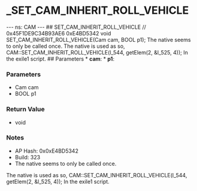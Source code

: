 # _SET_CAM_INHERIT_ROLL_VEHICLE

--- ns: CAM --- ## SET_CAM_INHERIT_ROLL_VEHICLE  // 0x45F1DE9C34B93AE6 0xE4BD5342 void SET_CAM_INHERIT_ROLL_VEHICLE(Cam cam, BOOL p1);  The native seems to only be called once. The native is used as so, CAM::SET_CAM_INHERIT_ROLL_VEHICLE(l_544, getElem(2, &l_525, 4)); In the exile1 script.  ## Parameters * **cam**: * **p1**:

### Parameters
* Cam cam
* BOOL p1

### Return Value
* void

### Notes
* AP Hash: 0x0xE4BD5342
* Build: 323
* The native seems to only be called once.

The native is used as so,
CAM::SET_CAM_INHERIT_ROLL_VEHICLE(l_544, getElem(2, &l_525, 4));
In the exile1 script.


